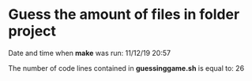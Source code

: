 # Guess the amount of files in folder project 

Date and time when **make** was run:
11/12/19
20:57

 The number of code lines  contained in **guessinggame.sh** is equal to:
26
